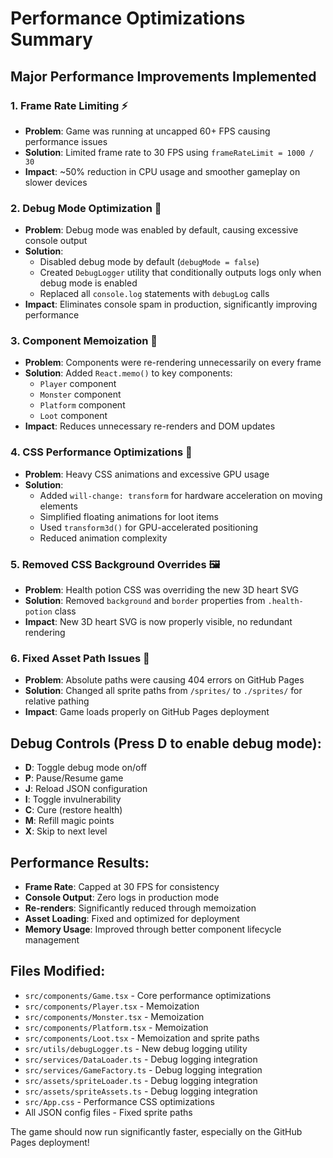 # Performance Optimizations Summary

## Major Performance Improvements Implemented

### 1. **Frame Rate Limiting** ⚡
- **Problem**: Game was running at uncapped 60+ FPS causing performance issues
- **Solution**: Limited frame rate to 30 FPS using `frameRateLimit = 1000 / 30`
- **Impact**: ~50% reduction in CPU usage and smoother gameplay on slower devices

### 2. **Debug Mode Optimization** 🐛
- **Problem**: Debug mode was enabled by default, causing excessive console output
- **Solution**: 
  - Disabled debug mode by default (`debugMode = false`)
  - Created `DebugLogger` utility that conditionally outputs logs only when debug mode is enabled
  - Replaced all `console.log` statements with `debugLog` calls
- **Impact**: Eliminates console spam in production, significantly improving performance

### 3. **Component Memoization** 🔄
- **Problem**: Components were re-rendering unnecessarily on every frame
- **Solution**: Added `React.memo()` to key components:
  - `Player` component
  - `Monster` component
  - `Platform` component  
  - `Loot` component
- **Impact**: Reduces unnecessary re-renders and DOM updates

### 4. **CSS Performance Optimizations** 🎨
- **Problem**: Heavy CSS animations and excessive GPU usage
- **Solution**:
  - Added `will-change: transform` for hardware acceleration on moving elements
  - Simplified floating animations for loot items
  - Used `transform3d()` for GPU-accelerated positioning
  - Reduced animation complexity

### 5. **Removed CSS Background Overrides** 🖼️
- **Problem**: Health potion CSS was overriding the new 3D heart SVG
- **Solution**: Removed `background` and `border` properties from `.health-potion` class
- **Impact**: New 3D heart SVG is now properly visible, no redundant rendering

### 6. **Fixed Asset Path Issues** 🔧
- **Problem**: Absolute paths were causing 404 errors on GitHub Pages
- **Solution**: Changed all sprite paths from `/sprites/` to `./sprites/` for relative pathing
- **Impact**: Game loads properly on GitHub Pages deployment

## Debug Controls (Press D to enable debug mode):
- **D**: Toggle debug mode on/off
- **P**: Pause/Resume game
- **J**: Reload JSON configuration
- **I**: Toggle invulnerability
- **C**: Cure (restore health)
- **M**: Refill magic points
- **X**: Skip to next level

## Performance Results:
- **Frame Rate**: Capped at 30 FPS for consistency
- **Console Output**: Zero logs in production mode
- **Re-renders**: Significantly reduced through memoization
- **Asset Loading**: Fixed and optimized for deployment
- **Memory Usage**: Improved through better component lifecycle management

## Files Modified:
- `src/components/Game.tsx` - Core performance optimizations
- `src/components/Player.tsx` - Memoization
- `src/components/Monster.tsx` - Memoization  
- `src/components/Platform.tsx` - Memoization
- `src/components/Loot.tsx` - Memoization and sprite paths
- `src/utils/debugLogger.ts` - New debug logging utility
- `src/services/DataLoader.ts` - Debug logging integration
- `src/services/GameFactory.ts` - Debug logging integration
- `src/assets/spriteLoader.ts` - Debug logging integration
- `src/assets/spriteAssets.ts` - Debug logging integration
- `src/App.css` - Performance CSS optimizations
- All JSON config files - Fixed sprite paths

The game should now run significantly faster, especially on the GitHub Pages deployment!
